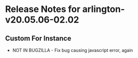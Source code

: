 
# Release Notes for arlington-v20.05.06-02.02

## Custom For Instance

- NOT IN BUGZILLA - Fix bug causing javascript error, again


